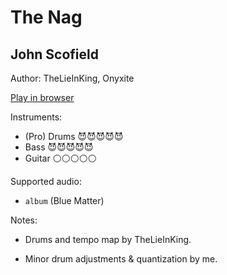 # The Nag

## John Scofield

Author: TheLieInKing, Onyxite

[Play in browser](http://pages.cs.wisc.edu/~tolly/customs/?title=the-nag&artist=jazz-pack-1)

Instruments:

  * (Pro) Drums 😈😈😈😈😈
  * Bass 😈😈😈😈😈
  * Guitar ⚪️⚪️⚪️⚪️⚪️

Supported audio:

  * `album` (Blue Matter)

Notes:

  * Drums and tempo map by TheLieInKing.

  * Minor drum adjustments & quantization by me.

